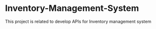# Inventory-Management-System
This project is related to develop APIs for Inventory management system 

